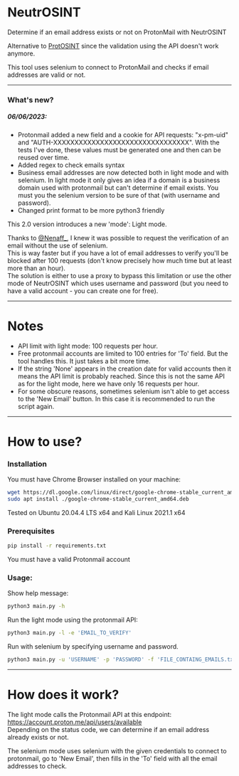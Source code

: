 # NeutrOSINT
Determine if an email address exists or not on ProtonMail with NeutrOSINT

Alternative to [ProtOSINT](https://github.com/pixelbubble/ProtOSINT) since the validation using the API doesn't work anymore.

This tool uses selenium to connect to ProtonMail and checks if email addresses are valid or not.

---
### What's new?

##### 06/06/2023:
  - Protonmail added a new field and a cookie for API requests: "x-pm-uid" and "AUTH-XXXXXXXXXXXXXXXXXXXXXXXXXXXXXXXX". With the tests I've done, these values must be generated one and then can be reused over time.
  - Added regex to check emails syntax
  - Business email addresses are now detected both in light mode and with selenium. In light mode it only gives an idea if a domain is a business domain used with protonmail but can't determine if email exists. You must you the selenium version to be sure of that (with username and password).
  - Changed print format to be more python3 friendly


This 2.0 version introduces a new 'mode': Light mode.

Thanks to [@Nenaff_](https://twitter.com/Nenaff_), I knew it was possible to request the verification of an email without the use of selenium.<br/>
This is way faster but if you have a lot of email addresses to verify you'll be blocked after 100 requests (don't know precisely how much time but at least more than an hour).<br/>
The solution is either to use a proxy to bypass this limitation or use the other mode of NeutrOSINT which uses username and password (but you need to have a valid account - you can create one for free).


---
# Notes

- API limit with light mode: 100 requests per hour.
- Free protonmail accounts are limited to 100 entries for 'To' field. But the tool handles this. It just takes a bit more time.
- If the string 'None' appears in the creation date for valid accounts then it means the API limit is probably reached. Since this is not the same API as for the light mode, here we have only 16 requests per hour.
- For some obscure reasons, sometimes selenium isn't able to get access to the 'New Email' button. In this case it is recommended to run the script again.

---
# How to use?

### Installation

You must have Chrome Browser installed on your machine:
```bash
wget https://dl.google.com/linux/direct/google-chrome-stable_current_amd64.deb
sudo apt install ./google-chrome-stable_current_amd64.deb
```
Tested on Ubuntu 20.04.4 LTS x64 and Kali Linux 2021.1 x64

### Prerequisites

```bash
pip install -r requirements.txt
```
You must have a valid Protonmail account


### Usage:
Show help message:
```bash
python3 main.py -h
```

Run the light mode using the protonmail API:
```bash
python3 main.py -l -e 'EMAIL_TO_VERIFY' 
```

Run with selenium by specifying username and password.
```bash
python3 main.py -u 'USERNAME' -p 'PASSWORD' -f 'FILE_CONTAING_EMAILS.txt' 
```

---
# How does it work?

The light mode calls the Protonmail API at this endpoint: https://account.proton.me/api/users/available <br/>
Depending on the status code, we can determine if an email address already exists or not.

The selenium mode uses selenium with the given credentials to connect to protonmail, go to 'New Email', then fills in the 'To' field with all the email addresses to check.



